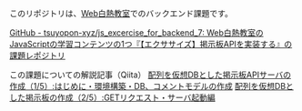 このリポジトリは、[Web白熱教室](https://tsuyopon.xyz/)でのバックエンド課題です。

[GitHub - tsuyopon-xyz/js_excercise_for_backend_7: Web白熱教室のJavaScriptの学習コンテンツの1つ『【エクササイズ】掲示板APIを実装する』の課題レポジトリ](https://github.com/tsuyopon-xyz/js_excercise_for_backend_7)

この課題についての解説記事（Qiita）
[配列を仮想DBとした掲示板APIサーバの作成（1/5）:はじめに・環境構築・DB、コメントモデルの作成](https://qiita.com/atlansien/items/43f778e1796a9b7a6ab0)
[配列を仮想DBとした掲示板の作成（2/5）:GETリクエスト・サーバ起動編](https://qiita.com/atlansien/items/7ee78f6d89c6ae3fbeae)
